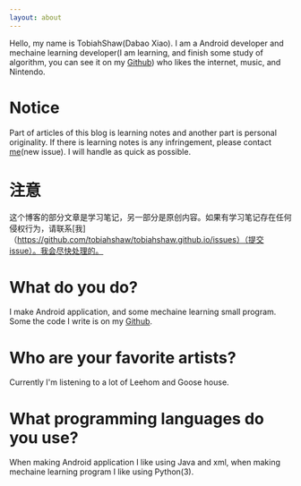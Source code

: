 ```yaml
---
layout: about
---
```


Hello, my name is TobiahShaw(Dabao Xiao). I am a Android developer and mechaine learning developer(I am learning, and finish some study of algorithm, you can see it on my [Github](https://github.com/TobiahShaw/machine-learning-algorithm)) who likes the internet, music, and Nintendo.

# Notice
Part of articles of this blog is learning notes and another part is personal originality. If there is learning notes is any infringement, please contact [me](https://github.com/TobiahShaw/TobiahShaw.github.io/issues)(new issue). I will handle as quick as possible.

# 注意
这个博客的部分文章是学习笔记，另一部分是原创内容。如果有学习笔记存在任何侵权行为，请联系[我]（https://github.com/tobiahshaw/tobiahshaw.github.io/issues）（提交issue）。我会尽快处理的。

# What do you do?
I make Android application, and some mechaine learning small program. Some the code I write is on my [Github](https://github.com/TobiahShaw).

# Who are your favorite artists?
Currently I'm listening to a lot of Leehom and Goose house.

# What programming languages do you use?
When making Android application I like using Java and xml, when making mechaine learning program I like using Python(3).
